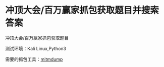 # 冲顶大会/百万赢家抓包获取题目并搜索答案
冲顶大会/百万赢家抓包获取题目

测试环境：Kali Linux,Python3

需要的抓包工具：[mitmdump](https://github.com/mitmproxy/mitmproxy)

